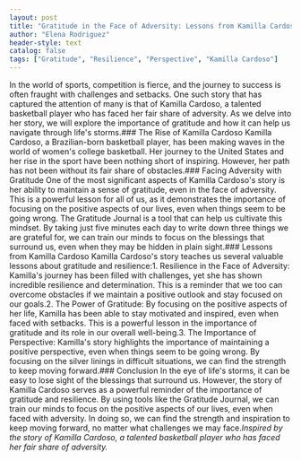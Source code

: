 ```yaml
---
layout: post
title: "Gratitude in the Face of Adversity: Lessons from Kamilla Cardoso"
author: "Elena Rodriguez"
header-style: text
catalog: false
tags: ["Gratitude", "Resilience", "Perspective", "Kamilla Cardoso"]
---
```


In the world of sports, competition is fierce, and the journey to success is often fraught with challenges and setbacks. One such story that has captured the attention of many is that of Kamilla Cardoso, a talented basketball player who has faced her fair share of adversity. As we delve into her story, we will explore the importance of gratitude and how it can help us navigate through life's storms.### The Rise of Kamilla Cardoso Kamilla Cardoso, a Brazilian-born basketball player, has been making waves in the world of women's college basketball. Her journey to the United States and her rise in the sport have been nothing short of inspiring. However, her path has not been without its fair share of obstacles.### Facing Adversity with Gratitude One of the most significant aspects of Kamilla Cardoso's story is her ability to maintain a sense of gratitude, even in the face of adversity. This is a powerful lesson for all of us, as it demonstrates the importance of focusing on the positive aspects of our lives, even when things seem to be going wrong. The Gratitude Journal is a tool that can help us cultivate this mindset. By taking just five minutes each day to write down three things we are grateful for, we can train our minds to focus on the blessings that surround us, even when they may be hidden in plain sight.### Lessons from Kamilla Cardoso Kamilla Cardoso's story teaches us several valuable lessons about gratitude and resilience:1. Resilience in the Face of Adversity: Kamilla's journey has been filled with challenges, yet she has shown incredible resilience and determination. This is a reminder that we too can overcome obstacles if we maintain a positive outlook and stay focused on our goals.2. The Power of Gratitude: By focusing on the positive aspects of her life, Kamilla has been able to stay motivated and inspired, even when faced with setbacks. This is a powerful lesson in the importance of gratitude and its role in our overall well-being.3. The Importance of Perspective: Kamilla's story highlights the importance of maintaining a positive perspective, even when things seem to be going wrong. By focusing on the silver linings in difficult situations, we can find the strength to keep moving forward.### Conclusion In the eye of life's storms, it can be easy to lose sight of the blessings that surround us. However, the story of Kamilla Cardoso serves as a powerful reminder of the importance of gratitude and resilience. By using tools like the Gratitude Journal, we can train our minds to focus on the positive aspects of our lives, even when faced with adversity. In doing so, we can find the strength and inspiration to keep moving forward, no matter what challenges we may face.*Inspired by the story of Kamilla Cardoso, a talented basketball player who has faced her fair share of adversity.*